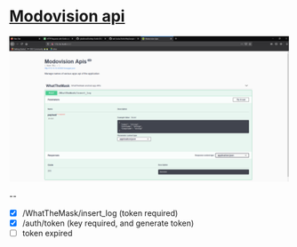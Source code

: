 # [Modovision api](http://172.16.16.40:8081)
![Modovision Api](./images/01.png)

--
- [x] /WhatTheMask/insert_log (token required)
- [x] /auth/token (key required, and generate token)
- [ ] token expired